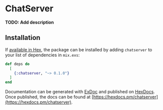 # ChatServer

**TODO: Add description**

## Installation

If [available in Hex](https://hex.pm/docs/publish), the package can be installed
by adding `chatserver` to your list of dependencies in `mix.exs`:

```elixir
def deps do
  [
    {:chatserver, "~> 0.1.0"}
  ]
end
```

Documentation can be generated with [ExDoc](https://github.com/elixir-lang/ex_doc)
and published on [HexDocs](https://hexdocs.pm). Once published, the docs can
be found at [https://hexdocs.pm/chatserver](https://hexdocs.pm/chatserver).

